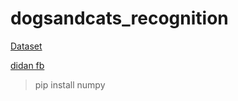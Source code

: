 # dogsandcats_recognition

[Dataset](https://drive.google.com/drive/folders/1m8QMw8JHTn77DefCox0IYVXILwbFN1F2)

[didan fb](https://www.facebook.com/vuduydidan/)

> pip install numpy
